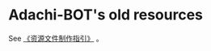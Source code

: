 # Adachi-BOT's old resources

See [《资源文件制作指引》](https://github.com/Arondight/Adachi-BOT/blob/old_resources/docs/%E8%B5%84%E6%BA%90%E6%96%87%E4%BB%B6%E5%88%B6%E4%BD%9C%E6%8C%87%E5%BC%95.md) 。
